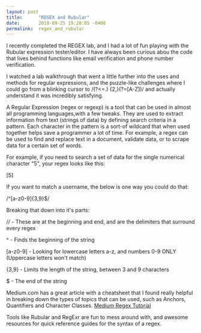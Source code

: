 ```yaml
---
layout: post
title:      "REGEX and Rubular"
date:       2018-09-25 19:20:05 -0400
permalink:  regex_and_rubular
---
```



I recently completed the REGEX lab, and I had a lot of fun playing with the Rubular expression tester/editor. I have always been curious abou the code that lives behind functions like email verification and phone number verification. 

I watched a lab walkthrough that went a little further into the uses and methods for regular expressions, and the puzzle-like challenges where I could go from a blinking cursor to /(?<=\.) {2,}(?=[A-Z])/ and actually understand it was incredibly satisfying.

A Regular Expression (regex or regexp) is a tool that can be used in almost all programming languages,with a few tweaks. They are used to extract information from text (strings of data) by defining search criteria in a pattern. Each character in the pattern is a sort-of wildcard that when used together helps save a programmer a lot of time. For example, a regex can be used to find and replace text in a document, validate data, or to scrape data for a certain set of words.

For example, if you need to search a set of data for the single numerical character "5", your regex looks like this:

[5]

If you want to match a username, the below is one way you could do that:

/^[a-z0-9]{3,9}$/

Breaking that down into it's parts:

// - These are at the beginning and end, and are the delimiters that surround every regex

^ -  Finds the beginning of the string

[a-z0-9] - Looking for lowercase letters a-z, and numbers 0-9 ONLY (Uppercase letters won't match)

{3,9} - Limits the length of the string, between 3 and 9 characters

$ - The end of the string

Medium.com has a great article with a cheatsheet that I found really helpful in breaking down the types of topics that can be used, such as Anchors, Quantifiers and Character Classes. <a href="https://medium.com/factory-mind/regex-tutorial-a-simple-cheatsheet-by-examples-649dc1c3f285"> Medium Regex Tutorial </a>

Tools like Rubular and RegExr are fun to mess around with, and awesome resources for quick reference guides for the syntax of a regex.

